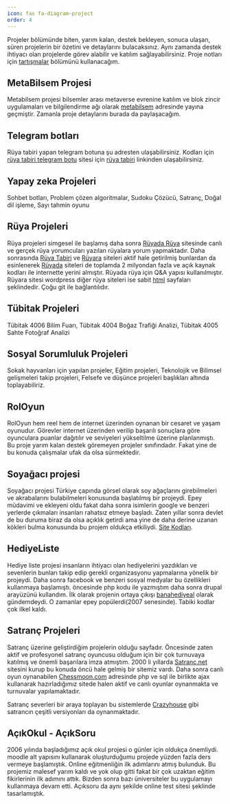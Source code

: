 ```yaml
---
icon: fas fa-diagram-project
order: 4
---
```


Projeler bölümünde biten, yarım kalan, destek bekleyen, sonuca ulaşan, süren projelerin bir özetini ve detaylarını bulacaksınız. Aynı zamanda destek ihtiyacı olan projelerde görev alabilir ve katılım sağlayabilirsiniz. Proje notları için [tartışmalar](https://github.com/sonsuzus/sonsuzus.github.io/discussions) bölümünü kullanacağım.

## MetaBilsem Projesi

Metabilsem projesi bilsemler arası metaverse evrenine katılım ve blok zincir uygulamaları ve bilgilendirme ağı olarak [metabilsem](https://sonsuzus.github.io) adresinde yayına geçmiştir. Zamanla proje detaylarını burada da paylaşacağım.

## Telegram botları

Rüya tabiri yapan telegram botuna şu adresten ulaşabilirsiniz. Kodları için [rüya tabiri telegram botu](https://github.com/ruya-tabiri/ruya-tabiri-telegram-botu) sitesi için [rüya tabiri](https://ruya-tabiri.github.io) linkinden ulaşabilirsiniz.

## Yapay zeka Projeleri

Sohbet botları, Problem çözen algoritmalar, Sudoku Çözücü, Satranç, Doğal dil işleme, Sayı tahmin oyunu

## Rüya Projeleri

Rüya projeleri simgesel ile başlamış daha sonra [Rüyada Rüya](https://sonsuzus.github.io/posts/ruyada-ruya) sitesinde canlı ve gerçek rüya yorumcuları yazılan rüyalara yorum yapmaktadır. Daha sonrasında [Rüya Tabiri](https://ruya-tabiri.github.io) ve [Rüyara](https://ruyara.com) siteleri aktif hale getirilmiş bunlardan da esinlenerek [Rüyada](https://ruyada.github.io) siteleri de toplamda 2 milyondan fazla ve açık kaynak kodları ile internette yerini almıştır. Rüyada rüya için Q&A yapısı kullanılmıştır. Rüyara sitesi wordpress diğer rüya siteleri ise sabit [html](https://sonsuzus.github.io/posts/html) sayfaları şeklindedir. Çoğu git ile bağlantılıdır.

## Tübitak Projeleri

Tübitak 4006 Bilim Fuarı, Tübitak 4004 Boğaz Trafiği Analizi, Tübitak 4005 Sahte Fotoğraf Analizi

## Sosyal Sorumluluk Projeleri

Sokak hayvanları için yapılan projeler, Eğitim projeleri, Teknolojik ve Bilimsel gelişmeleri takip projeleri, Felsefe ve düşünce projeleri başlıkları altında toplayabiliriz.

## RolOyun

RolOyun hem reel hem de internet üzerinden oynanan bir cesaret ve yaşam oyunudur. Görevler internet üzerinden verilip başarılı sonuçlara göre oyunculara puanlar dağıtılır ve seviyeleri yükseltilme üzerine planlanmıştı. Bu proje yarım kalan destek göremeyen projeler sınıfındadır. Fakat yine de bu konuda çalışmalar ufak da olsa sürmektedir.

## Soyağacı projesi

Soyağacı projesi Türkiye çapında görsel olarak soy ağaçlarını girebilmeleri ve akrabalarını bulabilmeleri konusunda başlatılmış bir projeydi. Epey müdavimi ve ekleyeni oldu fakat daha sonra isimlerin google ve benzeri yerlerde çıkmaları insanları rahatsız etmeye başladı. Zaten yıllar sonra devlet de bu duruma biraz da olsa açıklık getirdi ama yine de daha derine uzanan kökleri bulma konusunda bu projem oldukça etkiliydi. [Site Kodları](https://github.com/sonsuzus/soysop).

## HediyeListe

Hediye liste projesi insanların ihtiyacı olan hediyelerini yazdıkları ve sevenlerin bunları takip edip gerekli organizasyonu yapmalarına yönelik bir projeydi. Daha sonra facebook ve benzeri sosyal medyalar bu özellikleri kullanmaya başlamıştı. öncesinde php kodu ile yazmıştım daha sonra drupal arayüzünü kullandım. İlk olarak projenin ortaya çıkışı [banahediyeal](https://github.com/sonsuzus/banahediyeal) olarak gündemdeydi. O zamanlar epey popülerdi(2007 senesinde). Tabiki kodlar çok ilkel kaldı.

## Satranç Projeleri

Satranç üzerine geliştirdiğim projelerin olduğu sayfadır. Öncesinde zaten aktif ve profesyonel satranç oyuncusu olduğum için bir çok turnuvaya katılmış ve önemli başarılara imza atmıştım. 2000 li yıllarda [Satranc.net](http://www.satranc.net) sitesini kurup bu konuda öncü hale gelmiş bir sitemiz vardı. Daha sonra canlı oyun oynanabilen [Chessmoon.com](https://www.chessmoon.com) adresinde php ve sql ile birlikte ajax kullanarak hazırladığımız sitede halen aktif ve canlı oyunlar oynanmakta ve turnuvalar yapılamaktadır.

Satranç severleri bir araya toplayan bu sistemlerde [Crazyhouse][1] gibi satrancın çeşitli versiyonları da oynanmaktadır.

[1]: <https://sonsuzus.github.io/projeler> "Rakipten aldığınız taşları hamle sırası sizdeyken tahtanın istediğiniz yerine koyarak oynanan bir satranç türü. Elbette aldığınız taşlar kendi oyuncu renginize dönüşür."

## AçıkOkul - AçıkSoru

2006 yılında başladığımız açık okul projesi o günler için oldukça önemliydi. moodle alt yapısını kullanarak oluşturduğumu projede yüzden fazla ders vermeye başlamıştık. Online eğitmenliğin ilk adımlarını atmış bulunduk. Bu projemiz malesef yarım kaldı ve yok olup gitti fakat bir çok uzaktan eğitim fikirlerinin ilk adımını attık. Bizden sonra bazı üniversiteler bu uygulamayı kullanmaya devam etti. Açıksoru da aynı şekilde online test sitesi şeklinde tasarlamıştık.

